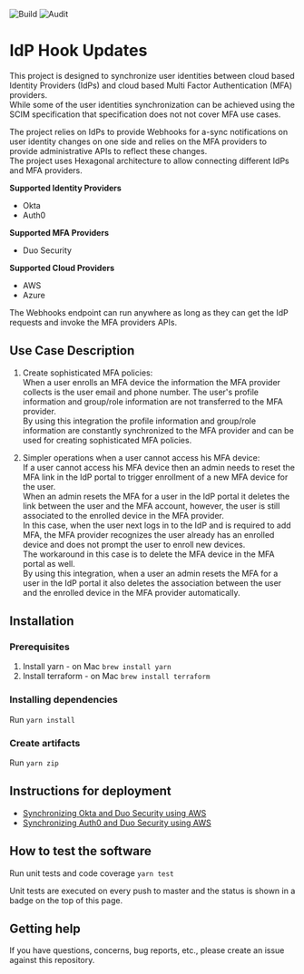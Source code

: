 ![Build](https://github.com/cisco-sbgidm/idp-hook-updates/workflows/Build/badge.svg)
![Audit](https://github.com/cisco-sbgidm/idp-hook-updates/workflows/Audit/badge.svg)

# IdP Hook Updates

This project is designed to synchronize user identities between cloud based Identity Providers (IdPs) and cloud based Multi Factor Authentication (MFA) providers.  
While some of the user identities synchronization can be achieved using the SCIM specification that specification does not not cover MFA use cases.

The project relies on IdPs to provide Webhooks for a-sync notifications on user identity changes on one side and relies on the MFA providers to provide administrative APIs to reflect these changes.  
The project uses Hexagonal architecture to allow connecting different IdPs and MFA providers.

**Supported Identity Providers**
* Okta
* Auth0

**Supported MFA Providers**
* Duo Security

**Supported Cloud Providers**
* AWS
* Azure

The Webhooks endpoint can run anywhere as long as they can get the IdP requests and invoke the MFA providers APIs.

## Use Case Description

1. Create sophisticated MFA policies:  
   When a user enrolls an MFA device the information the MFA provider collects is the user email and phone number.
   The user's profile information and group/role information are not transferred to the MFA provider.  
   By using this integration the profile information and group/role information are constantly synchronized to the MFA provider and can be used for creating sophisticated MFA policies.
   
1. Simpler operations when a user cannot access his MFA device:  
   If a user cannot access his MFA device then an admin needs to reset the MFA link in the IdP portal to trigger enrollment of a new MFA device for the user.  
   When an admin resets the MFA for a user in the IdP portal it deletes the link between the user and the MFA account, however, the user is still associated to the enrolled device in the MFA provider.  
   In this case, when the user next logs in to the IdP and is required to add MFA, the MFA provider recognizes the user already has an enrolled device and does not prompt the user to enroll new devices.  
   The workaround in this case is to delete the MFA device in the MFA portal as well.  
   By using this integration, when a user an admin resets the MFA for a user in the IdP portal it also deletes the association between the user and the enrolled device in the MFA provider automatically.

## Installation

### Prerequisites
1. Install yarn - on Mac `brew install yarn`
1. Install terraform - on Mac `brew install terraform`

### Installing dependencies
Run `yarn install`

### Create artifacts
Run `yarn zip`

## Instructions for deployment

* [Synchronizing Okta and Duo Security using AWS](okta/duo/aws/README.md)
* [Synchronizing Auth0 and Duo Security using AWS](auth0/duo/aws/README.md)

## How to test the software
Run unit tests and code coverage `yarn test`

Unit tests are executed on every push to master and the status is shown in a badge on the top of this page.

## Getting help
If you have questions, concerns, bug reports, etc., please create an issue against this repository.
